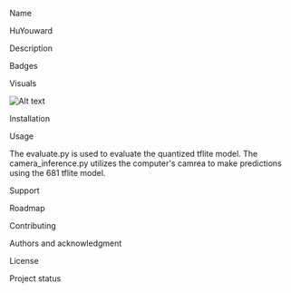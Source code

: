 Name

HuYouward

Description



Badges


Visuals

![Alt text](pred_offline.gif)

Installation



Usage

The evaluate.py is used to evaluate the quantized tflite model. The camera_inference.py utilizes the computer's camrea to make predictions using the 681 tflite model.

Support


Roadmap


Contributing


Authors and acknowledgment


License


Project status